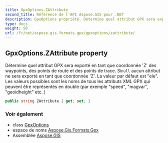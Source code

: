 ```yaml
---
title: GpxOptions.ZAttribute
second_title: Référence de l'API Aspose.GIS pour .NET
description: GpxOptions propriété. Détermine quel attribut GPX sera exporté en tant que coordonnée Z des waypoints des points de route et des points de trace. Sinull aucun attribut ne sera exporté en tant que coordonnée Z. La valeur par défaut est ele. Les valeurs possibles sont les noms de tous les attributs XML GPX qui peuvent être représentés en double par exemple speed magvar geoidheight etc. 
type: docs
weight: 50
url: /fr/net/aspose.gis.formats.gpx/gpxoptions/zattribute/
---
```

## GpxOptions.ZAttribute property

Détermine quel attribut GPX sera exporté en tant que coordonnée 'Z' des waypoints, des points de route et des points de trace. Si`null` aucun attribut ne sera exporté en tant que coordonnée 'Z'. La valeur par défaut est "ele". Les valeurs possibles sont les noms de tous les attributs XML GPX qui peuvent être représentés en double (par exemple "speed", "magvar", "geoidheight" etc. )

```csharp
public string ZAttribute { get; set; }
```

### Voir également

* class [GpxOptions](../)
* espace de noms [Aspose.Gis.Formats.Gpx](../../gpxoptions/)
* Assemblée [Aspose.GIS](../../../)


